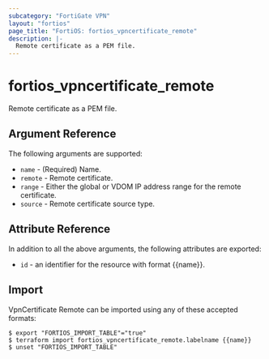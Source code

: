 ```yaml
---
subcategory: "FortiGate VPN"
layout: "fortios"
page_title: "FortiOS: fortios_vpncertificate_remote"
description: |-
  Remote certificate as a PEM file.
---
```


# fortios_vpncertificate_remote
Remote certificate as a PEM file.

## Argument Reference


The following arguments are supported:

* `name` - (Required) Name.
* `remote` - Remote certificate.
* `range` - Either the global or VDOM IP address range for the remote certificate.
* `source` - Remote certificate source type.


## Attribute Reference

In addition to all the above arguments, the following attributes are exported:
* `id` - an identifier for the resource with format {{name}}.

## Import

VpnCertificate Remote can be imported using any of these accepted formats:
```
$ export "FORTIOS_IMPORT_TABLE"="true"
$ terraform import fortios_vpncertificate_remote.labelname {{name}}
$ unset "FORTIOS_IMPORT_TABLE"
```
